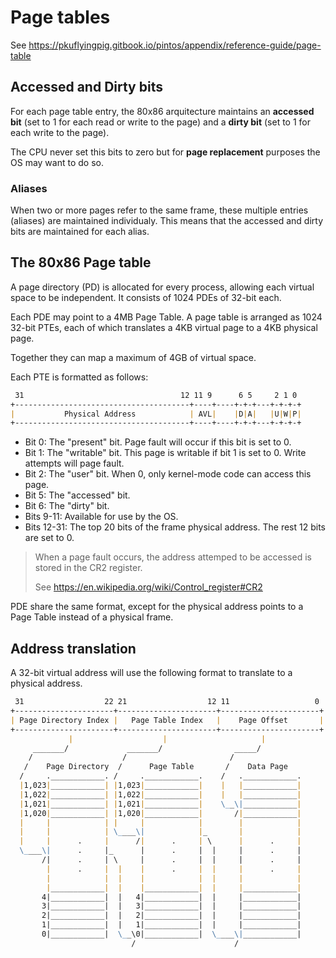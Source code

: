 # Page tables

See <https://pkuflyingpig.gitbook.io/pintos/appendix/reference-guide/page-table>

## Accessed and Dirty bits

For each page table entry, the 80x86 arquitecture maintains an **accessed bit** (set to 1 for
each read or write to the page) and a **dirty bit** (set to 1 for each write to the page).

The CPU never set this bits to zero but for **page replacement** purposes the OS may want to do so.

### Aliases

When two or more pages refer to the same frame, these multiple entries (aliases) are maintained
individualy. This means that the accessed and dirty bits are maintained for each alias.

## The 80x86 Page table

A page directory (PD) is allocated for every process, allowing each virtual space to be
independent. It consists of 1024 PDEs of 32-bit each.

Each PDE may point to a 4MB Page Table. A page table is arranged as 1024 32-bit PTEs, each
of which translates a 4KB virtual page to a 4KB physical page.

Together they can map a maximum of 4GB of virtual space.

Each PTE is formatted as follows:

```md
 31                                   12 11 9      6 5     2 1 0
+---------------------------------------+----+----+-+-+---+-+-+-+
|           Physical Address            | AVL|    |D|A|   |U|W|P|
+---------------------------------------+----+----+-+-+---+-+-+-+
```

- Bit 0: The "present" bit. Page fault will occur if this bit is set to 0.
- Bit 1: The "writable" bit. This page is writable if bit 1 is set to 0. Write attempts will
  page fault.
- Bit 2: The "user" bit. When 0, only kernel-mode code can access this page.
- Bit 5: The "accessed" bit.
- Bit 6: The "dirty" bit.
- Bits 9-11: Available for use by the OS.
- Bits 12-31: The top 20 bits of the frame physical address. The rest 12 bits are set to 0.

> When a page fault occurs, the address attemped to be accessed is stored in the CR2 register.
>
> See <https://en.wikipedia.org/wiki/Control_register#CR2>

PDE share the same format, except for the physical address points to a Page Table instead of a
physical frame.

## Address translation

A 32-bit virtual address will use the following format to translate to a physical address.

```md
 31                  22 21                  12 11                   0
+----------------------+----------------------+----------------------+
| Page Directory Index |   Page Table Index   |    Page Offset       |
+----------------------+----------------------+----------------------+
             |                    |                     |
     _______/             _______/                _____/
    /                    /                       /
   /    Page Directory  /      Page Table       /    Data Page
  /     .____________. /     .____________.    /   .____________.
  |1,023|____________| |1,023|____________|    |   |____________|
  |1,022|____________| |1,022|____________|    |   |____________|
  |1,021|____________| |1,021|____________|    \__\|____________|
  |1,020|____________| |1,020|____________|       /|____________|
  |     |            | |     |            |        |            |
  |     |            | \____\|            |_       |            |
  |     |      .     |      /|      .     | \      |      .     |
  \____\|      .     |_      |      .     |  |     |      .     |
       /|      .     | \     |      .     |  |     |      .     |
        |      .     |  |    |      .     |  |     |      .     |
        |            |  |    |            |  |     |            |
        |____________|  |    |____________|  |     |____________|
       4|____________|  |   4|____________|  |     |____________|
       3|____________|  |   3|____________|  |     |____________|
       2|____________|  |   2|____________|  |     |____________|
       1|____________|  |   1|____________|  |     |____________|
       0|____________|  \__\0|____________|  \____\|____________|
                           /                      /
```
